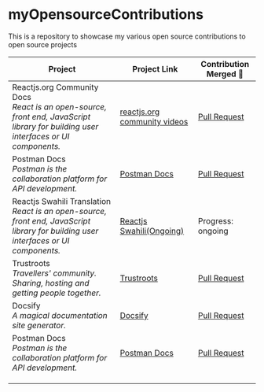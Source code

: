 # myOpensourceContributions
This is a repository to showcase my various open source contributions to open source projects


| Project     | Project Link | Contribution Merged :tada: |
| ----------- | ----------- | -----------   |
| Reactjs.org Community Docs <br> *React is an open-source, front end, JavaScript library for building user interfaces or UI components.*     | [reactjs.org community videos](https://reactjs.org/community/videos.html)      | [Pull Request](https://github.com/reactjs/reactjs.org/pull/3629)               |
| Postman Docs <br> *Postman is the collaboration platform for API development.*  | [Postman Docs](https://github.com/postmanlabs/postman-docs)       | [Pull Request](https://github.com/postmanlabs/postman-docs/pull/2168)            |
| Reactjs Swahili Translation <br> *React is an open-source, front end, JavaScript library for building user interfaces or UI components.* | [Reactjs Swahili(Ongoing)](https://github.com/reactjs/sw.reactjs.org) | Progress: ongoing
| Trustroots <br> *Travellers' community. Sharing, hosting and getting people together.* | [Trustroots](https://github.com/Trustroots/trustroots) | [Pull Request](https://github.com/Trustroots/trustroots/pull/1196)
| Docsify <br> *A magical documentation site generator.* | [Docsify](https://github.com/docsifyjs/docsify) | [Pull Request](https://github.com/docsifyjs/docsify/pull/1022)
| Postman Docs <br> *Postman is the collaboration platform for API development.*  | [Postman Docs](https://github.com/postmanlabs/postman-docs) | [Pull Request](https://github.com/postmanlabs/postman-docs/pull/3046)
| | |
| | |
| | |
